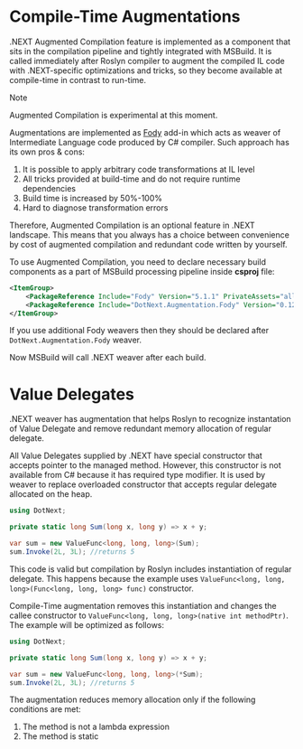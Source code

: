 Compile-Time Augmentations
====
.NEXT Augmented Compilation feature is implemented as a component that sits in the compilation pipeline and tightly integrated with MSBuild. It is called immediately after Roslyn compiler to augment the compiled IL code with .NEXT-specific optimizations and tricks, so they become available at compile-time in contrast to run-time.

> [!NOTE]
> Augmented Compilation is experimental at this moment.

Augmentations are implemented as [Fody](https://github.com/Fody/Fody) add-in which acts as weaver of Intermediate Language code produced by C# compiler. Such approach has its own pros & cons:
1. It is possible to apply arbitrary code transformations at IL level
1. All tricks provided at build-time and do not require runtime dependencies
1. Build time is increased by 50%-100%
1. Hard to diagnose transformation errors

Therefore, Augmented Compilation is an optional feature in .NEXT landscape. This means that you always has a choice between convenience by cost of augmented compilation and redundant code written by yourself. 

To use Augmented Compilation, you need to declare necessary build components as a part of MSBuild processing pipeline inside **csproj** file:
```xml
<ItemGroup>
	<PackageReference Include="Fody" Version="5.1.1" PrivateAssets="all" />
	<PackageReference Include="DotNext.Augmentation.Fody" Version="0.12.2" PrivateAssets="all"/>
</ItemGroup>
```

If you use additional Fody weavers then they should be declared after `DotNext.Augmentation.Fody` weaver.

Now MSBuild will call .NEXT weaver after each build. 

# Value Delegates
.NEXT weaver has augmentation that helps Roslyn to recognize instantation of Value Delegate and remove redundant memory allocation of regular delegate. 

All Value Delegates supplied by .NEXT have special constructor that accepts pointer to the managed method. However, this constructor is not available from C# because it has required type modifier. It is used by weaver to replace overloaded constructor that accepts regular delegate allocated on the heap.

```csharp
using DotNext;

private static long Sum(long x, long y) => x + y;

var sum = new ValueFunc<long, long, long>(Sum);
sum.Invoke(2L, 3L);	//returns 5
```

This code is valid but compilation by Roslyn includes instantiation of regular delegate. This happens because the example uses `ValueFunc<long, long, long>(Func<long, long, long> func)` constructor.

Compile-Time augmentation removes this instantiation and changes the callee constructor to `ValueFunc<long, long, long>(native int methodPtr)`. The example will be optimized as follows:
```csharp
using DotNext;

private static long Sum(long x, long y) => x + y;

var sum = new ValueFunc<long, long, long>(*Sum);
sum.Invoke(2L, 3L);	//returns 5
```

The augmentation reduces memory allocation only if the following conditions are met:
1. The method is not a lambda expression
1. The method is static